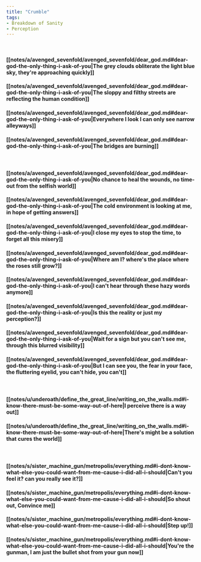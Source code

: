 ```yaml
---
title: "Crumble"
tags:
- Breakdown of Sanity
- Perception
---
```

&nbsp;
#### [[notes/a/avenged_sevenfold/avenged_sevenfold/dear_god.md#dear-god-the-only-thing-i-ask-of-you|The grey clouds obliterate the light blue sky, they're approaching quickly]]
#### [[notes/a/avenged_sevenfold/avenged_sevenfold/dear_god.md#dear-god-the-only-thing-i-ask-of-you|The sloppy and filthy streets are reflecting the human condition]]
#### [[notes/a/avenged_sevenfold/avenged_sevenfold/dear_god.md#dear-god-the-only-thing-i-ask-of-you|Everywhere I look I can only see narrow alleyways]]
#### [[notes/a/avenged_sevenfold/avenged_sevenfold/dear_god.md#dear-god-the-only-thing-i-ask-of-you|The bridges are burning]]
&nbsp;
#### [[notes/a/avenged_sevenfold/avenged_sevenfold/dear_god.md#dear-god-the-only-thing-i-ask-of-you|No chance to heal the wounds, no time-out from the selfish world]]
#### [[notes/a/avenged_sevenfold/avenged_sevenfold/dear_god.md#dear-god-the-only-thing-i-ask-of-you|The cold environment is looking at me, in hope of getting answers]]
#### [[notes/a/avenged_sevenfold/avenged_sevenfold/dear_god.md#dear-god-the-only-thing-i-ask-of-you|I close my eyes to stop the time, to forget all this misery]]
#### [[notes/a/avenged_sevenfold/avenged_sevenfold/dear_god.md#dear-god-the-only-thing-i-ask-of-you|Where am I? where's the place where the roses still grow?]]
#### [[notes/a/avenged_sevenfold/avenged_sevenfold/dear_god.md#dear-god-the-only-thing-i-ask-of-you|I can't hear through these hazy words anymore]]
#### [[notes/a/avenged_sevenfold/avenged_sevenfold/dear_god.md#dear-god-the-only-thing-i-ask-of-you|Is this the reality or just my perception?]]
#### [[notes/a/avenged_sevenfold/avenged_sevenfold/dear_god.md#dear-god-the-only-thing-i-ask-of-you|Wait for a sign but you can't see me, through this blurred visibility]]
#### [[notes/a/avenged_sevenfold/avenged_sevenfold/dear_god.md#dear-god-the-only-thing-i-ask-of-you|But I can see you, the fear in your face, the fluttering eyelid, you can't hide, you can't]]
&nbsp;
#### [[notes/u/underoath/define_the_great_line/writing_on_the_walls.md#i-know-there-must-be-some-way-out-of-here|I perceive there is a way out]]
#### [[notes/u/underoath/define_the_great_line/writing_on_the_walls.md#i-know-there-must-be-some-way-out-of-here|There's might be a solution that cures the world]]
&nbsp;
#### [[notes/s/sister_machine_gun/metropolis/everything.md#i-dont-know-what-else-you-could-want-from-me-cause-i-did-all-i-should|Can't you feel it? can you really see it?]]
#### [[notes/s/sister_machine_gun/metropolis/everything.md#i-dont-know-what-else-you-could-want-from-me-cause-i-did-all-i-should|So shout out, Convince me]]
#### [[notes/s/sister_machine_gun/metropolis/everything.md#i-dont-know-what-else-you-could-want-from-me-cause-i-did-all-i-should|Step up!]]
#### [[notes/s/sister_machine_gun/metropolis/everything.md#i-dont-know-what-else-you-could-want-from-me-cause-i-did-all-i-should|You're the gunman, I am just the bullet shot from your gun now]]
